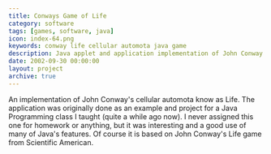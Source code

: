 ```yaml
---
title: Conways Game of Life
category: software
tags: [games, software, java]
icon: index-64.png
keywords: conway life cellular automota java game
description: Java applet and application implementation of John Conway's Game of Life.
date: 2002-09-30 00:00:00
layout: project
archive: true
---
```

An implementation of John Conway's cellular automota know as Life. The application was originally done as an example and project for a Java Programming class I taught (quite a while ago now). I never assigned this one for homework or anything, but it was interesting and a good use of many of Java's features. Of course it is based on John Conway's Life game from Scientific American.


<script type="text/javascript">
    window.location = "{{site.url}}/life";
</script>